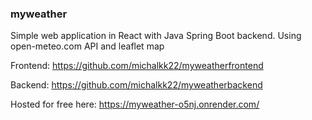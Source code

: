 ### myweather

Simple web application in React with Java Spring Boot backend.
Using open-meteo.com API and leaflet map

Frontend:
https://github.com/michalkk22/myweatherfrontend

Backend:
https://github.com/michalkk22/myweatherbackend

Hosted for free here:
https://myweather-o5nj.onrender.com/
